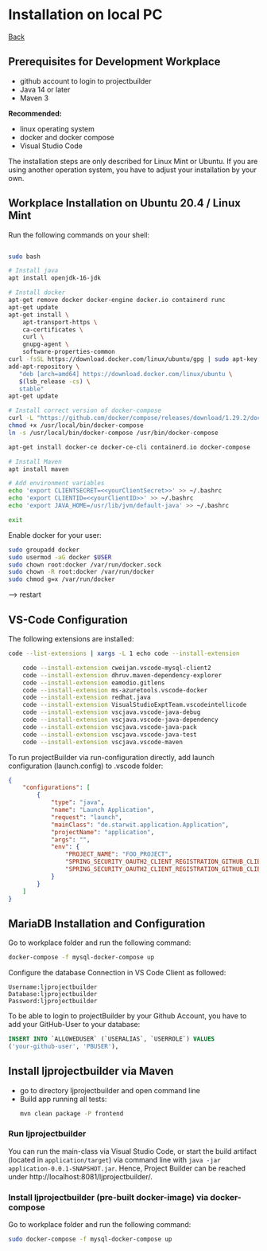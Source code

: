 # Installation on local PC

[Back](../README.md)

## Prerequisites for Development Workplace

* github account to login to projectbuilder
* Java 14 or later
* Maven 3

**Recommended:**

* linux operating system
* docker and docker compose
* Visual Studio Code

The installation steps are only described for Linux Mint or Ubuntu. If you are using another operation system, you have to adjust your installation by your own.

## Workplace Installation on Ubuntu 20.4 / Linux Mint

Run the following commands on your shell:

```bash

sudo bash

# Install java
apt install openjdk-16-jdk

# Install docker
apt-get remove docker docker-engine docker.io containerd runc
apt-get update
apt-get install \
    apt-transport-https \
    ca-certificates \
    curl \
    gnupg-agent \
    software-properties-common
curl -fsSL https://download.docker.com/linux/ubuntu/gpg | sudo apt-key add -
add-apt-repository \
   "deb [arch=amd64] https://download.docker.com/linux/ubuntu \
   $(lsb_release -cs) \
   stable"
apt-get update

# Install correct version of docker-compose
curl -L "https://github.com/docker/compose/releases/download/1.29.2/docker-compose-$(uname -s)-$(uname -m)" -o /usr/local/bin/docker-compose
chmod +x /usr/local/bin/docker-compose
ln -s /usr/local/bin/docker-compose /usr/bin/docker-compose

apt-get install docker-ce docker-ce-cli containerd.io docker-compose

# Install Maven
apt install maven

# Add environment variables
echo 'export CLIENTSECRET=<<yourClientSecret>>' >> ~/.bashrc 
echo 'export CLIENTID=<<yourClientID>>' >> ~/.bashrc 
echo 'export JAVA_HOME=/usr/lib/jvm/default-java' >> ~/.bashrc 

exit
```
Enable docker for your user:

```bash
sudo groupadd docker
sudo usermod -aG docker $USER
sudo chown root:docker /var/run/docker.sock
sudo chown -R root:docker /var/run/docker
sudo chmod g=x /var/run/docker
```
--> restart
## VS-Code Configuration

The following extensions are installed:

```bash
code --list-extensions | xargs -L 1 echo code --install-extension

    code --install-extension cweijan.vscode-mysql-client2
    code --install-extension dhruv.maven-dependency-explorer
    code --install-extension eamodio.gitlens
    code --install-extension ms-azuretools.vscode-docker
    code --install-extension redhat.java
    code --install-extension VisualStudioExptTeam.vscodeintellicode
    code --install-extension vscjava.vscode-java-debug
    code --install-extension vscjava.vscode-java-dependency
    code --install-extension vscjava.vscode-java-pack
    code --install-extension vscjava.vscode-java-test
    code --install-extension vscjava.vscode-maven
```

To run projectBuilder via run-configuration directly, add launch configuration (launch.config) to .vscode folder:

```json
{
    "configurations": [
        {
            "type": "java",
            "name": "Launch Application",
            "request": "launch",
            "mainClass": "de.starwit.application.Application",
            "projectName": "application",
            "args": "",
            "env": {
                "PROJECT_NAME": "FOO_PROJECT",
                "SPRING_SECURITY_OAUTH2_CLIENT_REGISTRATION_GITHUB_CLIENTID": "edba8e9e17f1c045633e",
                "SPRING_SECURITY_OAUTH2_CLIENT_REGISTRATION_GITHUB_CLIENTSECRET": "<<yourClientSecret>>"
            }            
        }
    ]
}
```

## MariaDB Installation and Configuration

Go to workplace folder and run the following command:

```bash
docker-compose -f mysql-docker-compose up
```

Configure the database Connection in VS Code Client as followed:

```
Username:ljprojectbuilder
Database:ljprojectbuilder
Password:ljprojectbuilder
```

To be able to login to projectBuilder by your Github Account, you have to add your GitHub-User to your database:

```sql
INSERT INTO `ALLOWEDUSER` (`USERALIAS`, `USERROLE`) VALUES
('your-github-user', 'PBUSER'),
```
## Install ljprojectbuilder via Maven

- go to directory ljprojectbuilder and open command line
- Build app running all tests:
  ```bash
  mvn clean package -P frontend
  ```
### Run ljprojectbuilder

You can run the main-class via Visual Studio Code, or start the build artifact (located in `application/target`) via command line with `java -jar application-0.0.1-SNAPSHOT.jar`. Hence, Project Builder can be reached under http://localhost:8081/ljprojectbuilder/.

### Install ljprojectbuilder (pre-built docker-image) via docker-compose

Go to workplace folder and run the following command:

```bash
sudo docker-compose -f mysql-docker-compose up
```